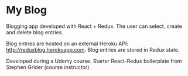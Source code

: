 # My Blog

Blogging app developed with React + Redux.
The user can select, create and delete blog entries.

Blog entries are hosted on an external Heroku API: http://reduxblog.herokuapp.com.
Blog entries are stored in Redux state.

Developed during a Udemy course.
Starter React-Redux boilerplate from Stephen Grider (course instructor).
